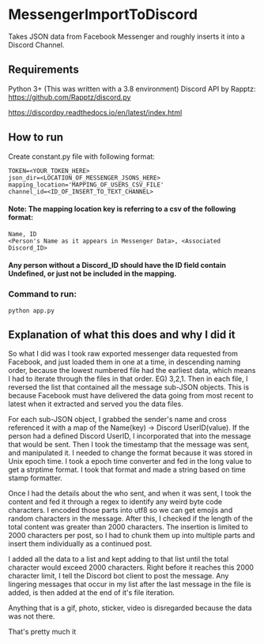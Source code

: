 # MessengerImportToDiscord
Takes JSON data from Facebook Messenger and roughly inserts it into a Discord Channel.

## Requirements
Python 3+ (This was written with a 3.8 environment)
Discord API by Rapptz:
  https://github.com/Rapptz/discord.py
  
  https://discordpy.readthedocs.io/en/latest/index.html

## How to run
Create constant.py file with following format:
```
TOKEN=<YOUR_TOKEN_HERE>
json_dir=<LOCATION_OF_MESSENGER_JSONS_HERE>
mapping_location='MAPPING_OF_USERS_CSV_FILE'
channel_id=<ID_OF_INSERT_TO_TEXT_CHANNEL>
```
#### Note: The mapping location key is referring to a csv of the following format:
```
Name, ID
<Person's Name as it appears in Messenger Data>, <Associated Discord_ID>
```
#### Any person without a Discord_ID should have the ID field contain Undefined, or just not be included in the mapping.

### Command to run:
```python app.py```

## Explanation of what this does and why I did it
So what I did was I took raw exported messenger data requested from Facebook, and just loaded them in one at a time, in descending naming order, because the lowest numbered file had the earliest data, which means I had to iterate through the files in that order. EG) 3,2,1. Then in each file, I reversed the list that contained all the message sub-JSON objects. This is because Facebook must have delivered the data going from most recent to latest when it extracted and served you the data files.

For each sub-JSON object, I grabbed the sender's name and cross referenced it with a map of the Name(key) -> Discord UserID(value). If the person had a defined Discord UserID, I incorporated that into the message that would be sent. Then I took the timestamp that the message was sent, and manipulated it. I needed to change the format because it was stored in Unix epoch time. I took a epoch time converter and fed in the long value to get a strptime format. I took that format and made a string based on time stamp formatter.

Once I had the details about the who sent, and when it was sent, I took the content and fed it through a regex to identify any weird byte code characters. I encoded those parts into utf8 so we can get emojis and random characters in the message. After this, I checked if the length of the total content was greater than 2000 characters. The insertion is limited to 2000 characters per post, so I had to chunk them up into multiple parts and insert them individually as a continued post.

I added all the data to a list and kept adding to that list until the total character would exceed 2000 characters. Right before it reaches this 2000 character limit, I tell the Discord bot client to post the message. Any lingering messages that occur in my list after the last message in the file is added, is then added at the end of it's file iteration.

Anything that is a gif, photo, sticker, video is disregarded because the data was not there.

That's pretty much it
